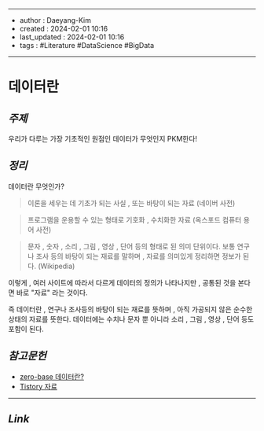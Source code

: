 
---
- author : Daeyang-Kim
- created : 2024-02-01 10:16
- last_updated : 2024-02-01 10:16
- tags : #Literature #DataScience #BigData
---

# 데이터란

## *주제*

우리가 다루는 가장 기초적인 원점인 데이터가 무엇인지
PKM한다!

## *정리*

데이터란 무엇인가?

> 이론을 세우는 데 기초가 되는 사실 , 또는 바탕이 되는 자료
> (네이버 사전)

> 프로그램을 운용할 수 있는 형태로 기호화 , 수치화한 자료
> (옥스포드 컴퓨터 용어 사전)

> 문자 , 숫자 , 소리 , 그림 , 영상 , 단어 등의 형태로 된 의미 단위이다.
> 보통 연구나 조사 등의 바탕이 되는 재료를 말하며 , 자료를 의미있게 정리하면 정보가 된다.
> (Wikipedia)

이렇게 , 여러 사이트에 따라서 다르게 데이터의 정의가 나타나지만 , 공통된 것을 본다면 바로 "자료" 라는 것이다.

즉 데이터란 , 연구나 조사등의 바탕이 되는 재료를 뜻하며 , 아직 가공되지 않은 순수한 상태의 자료를 뜻한다.
데이터에는 수치나 문자 뿐 아니라 소리 , 그림 , 영상 , 단어 등도 포함이 된다.

## *참고문헌*

- [zero-base 데이터란?](https://zero-base.co.kr/event/media_insight_contents_24)
- [Tistory 자료](https://mrlazydev.tistory.com/entry/%EB%8D%B0%EC%9D%B4%ED%84%B0%EB%9E%80-%EB%AC%B4%EC%97%87%EC%9D%B8%EA%B0%80-%EB%8D%B0%EC%9D%B4%ED%84%B0%EC%99%80-%EC%A0%95%EB%B3%B4%EC%9D%98-%EA%B0%9C%EB%85%90-%EC%B0%A8%EC%9D%B4)

---

## *Link*
